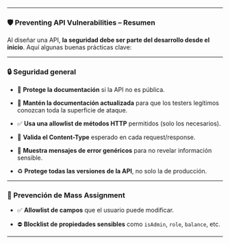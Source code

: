
---

### 🛡️ Preventing API Vulnerabilities – Resumen

Al diseñar una API, **la seguridad debe ser parte del desarrollo desde el inicio**. Aquí algunas buenas prácticas clave:

---

### 🔒 Seguridad general

- 🔐 **Protege la documentación** si la API no es pública.
    
- 📌 **Mantén la documentación actualizada** para que los testers legítimos conozcan toda la superficie de ataque.
    
- ✅ **Usa una allowlist de métodos HTTP** permitidos (solo los necesarios).
    
- 🧾 **Valida el Content-Type** esperado en cada request/response.
    
- 🙊 **Muestra mensajes de error genéricos** para no revelar información sensible.
    
- ♻️ **Protege todas las versiones de la API**, no solo la de producción.
    

---

### 🧨 Prevención de Mass Assignment

- ✅ **Allowlist de campos** que el usuario puede modificar.
    
- ⛔ **Blocklist de propiedades sensibles** como `isAdmin`, `role`, `balance`, etc.
    

---
